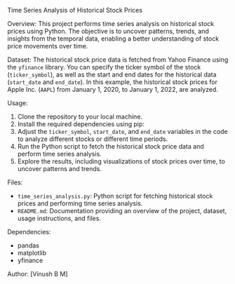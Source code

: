 Time Series Analysis of Historical Stock Prices

Overview:
This project performs time series analysis on historical stock prices using Python. The objective is to uncover patterns, trends, and insights from the temporal data, enabling a better understanding of stock price movements over time.

Dataset:
The historical stock price data is fetched from Yahoo Finance using the `yfinance` library. You can specify the ticker symbol of the stock (`ticker_symbol`), as well as the start and end dates for the historical data (`start_date` and `end_date`). In this example, the historical stock prices for Apple Inc. (`AAPL`) from January 1, 2020, to January 1, 2022, are analyzed.

Usage:
1. Clone the repository to your local machine.
2. Install the required dependencies using pip:
3. Adjust the `ticker_symbol`, `start_date`, and `end_date` variables in the code to analyze different stocks or different time periods.
4. Run the Python script to fetch the historical stock price data and perform time series analysis.
5. Explore the results, including visualizations of stock prices over time, to uncover patterns and trends.

Files:
- `time_series_analysis.py`: Python script for fetching historical stock prices and performing time series analysis.
- `README.md`: Documentation providing an overview of the project, dataset, usage instructions, and files.

Dependencies:
- pandas
- matplotlib
- yfinance

Author:
[Vinush B M]


